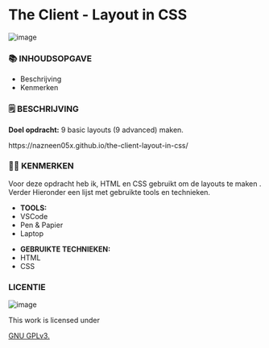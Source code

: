 <h1>The Client - Layout in CSS</h1>

![image](https://user-images.githubusercontent.com/112861261/195051039-6388f984-38ec-4428-9a31-abf6cdf2e050.png)

<h3>📚 INHOUDSOPGAVE</h3>

<ul>
        <li>Beschrijving</li>
        <li>Kenmerken</li>

</ul>

<h3>
🗒️ BESCHRIJVING
</h3>

<p><strong>Doel opdracht:</strong> 9 basic layouts (9 advanced) maken.</p>
https://nazneen05x.github.io/the-client-layout-in-css/

<h3>
👩‍💻 KENMERKEN
</h3>

<p> Voor deze opdracht heb ik,  HTML en CSS  gebruikt om de layouts te maken . Verder Hieronder een lijst met gebruikte tools en technieken.
</p>

<ul>
        <li><strong>TOOLS:</strong></li>
        <li>VSCode</li>
        <li>Pen & Papier</li>
        <li>Laptop</li>
</ul>

<ul>
        <li><strong>GEBRUIKTE TECHNIEKEN:</strong></li>
        <li>HTML</li>
        <li>CSS</li>
        
        
        
</ul>

<h3>
LICENTIE
</h3>

![image](https://user-images.githubusercontent.com/112861261/195052963-250ae58b-adda-4e22-b316-a4017b727130.png)
<p> This work is licensed under</P> <a href="https://github.com/zombie0youssra/your-tribe-profile-card/blob/main/LICENSE](https://github.com/Nazneen05x/the-client-case/blob/main/LICENSE)">GNU GPLv3.</a>
